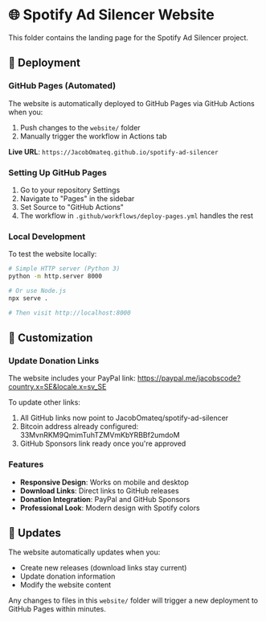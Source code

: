 # 🌐 Spotify Ad Silencer Website

This folder contains the landing page for the Spotify Ad Silencer project.

## 🚀 Deployment

### GitHub Pages (Automated)
The website is automatically deployed to GitHub Pages via GitHub Actions when you:
1. Push changes to the `website/` folder
2. Manually trigger the workflow in Actions tab

**Live URL**: `https://JacobOmateq.github.io/spotify-ad-silencer`

### Setting Up GitHub Pages
1. Go to your repository Settings
2. Navigate to "Pages" in the sidebar
3. Set Source to "GitHub Actions"
4. The workflow in `.github/workflows/deploy-pages.yml` handles the rest

### Local Development
To test the website locally:
```bash
# Simple HTTP server (Python 3)
python -m http.server 8000

# Or use Node.js
npx serve .

# Then visit http://localhost:8000
```

## 📝 Customization

### Update Donation Links
The website includes your PayPal link: https://paypal.me/jacobscode?country.x=SE&locale.x=sv_SE

To update other links:
1. All GitHub links now point to JacobOmateq/spotify-ad-silencer
2. Bitcoin address already configured: 33MvnRKM9QmimTuhTZMVmKbYRBBf2umdoM
3. GitHub Sponsors link ready once you're approved

### Features
- **Responsive Design**: Works on mobile and desktop
- **Download Links**: Direct links to GitHub releases
- **Donation Integration**: PayPal and GitHub Sponsors
- **Professional Look**: Modern design with Spotify colors

## 🔄 Updates
The website automatically updates when you:
- Create new releases (download links stay current)
- Update donation information
- Modify the website content

Any changes to files in this `website/` folder will trigger a new deployment to GitHub Pages within minutes. 